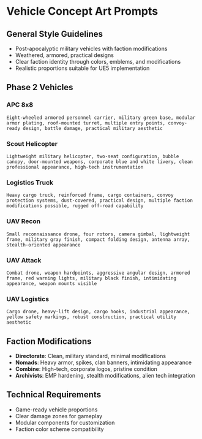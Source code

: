 # Vehicle Concept Art Prompts

## General Style Guidelines
- Post-apocalyptic military vehicles with faction modifications
- Weathered, armored, practical designs
- Clear faction identity through colors, emblems, and modifications
- Realistic proportions suitable for UE5 implementation

## Phase 2 Vehicles

### APC 8x8
```
Eight-wheeled armored personnel carrier, military green base, modular armor plating, roof-mounted turret, multiple entry points, convoy-ready design, battle damage, practical military aesthetic
```

### Scout Helicopter
```
Lightweight military helicopter, two-seat configuration, bubble canopy, door-mounted weapons, corporate blue and white livery, clean professional appearance, high-tech instrumentation
```

### Logistics Truck
```
Heavy cargo truck, reinforced frame, cargo containers, convoy protection systems, dust-covered, practical design, multiple faction modifications possible, rugged off-road capability
```

### UAV Recon
```
Small reconnaissance drone, four rotors, camera gimbal, lightweight frame, military gray finish, compact folding design, antenna array, stealth-oriented appearance
```

### UAV Attack  
```
Combat drone, weapon hardpoints, aggressive angular design, armored frame, red warning lights, military black finish, intimidating appearance, weapon mounts visible
```

### UAV Logistics
```
Cargo drone, heavy-lift design, cargo hooks, industrial appearance, yellow safety markings, robust construction, practical utility aesthetic
```

## Faction Modifications
- **Directorate**: Clean, military standard, minimal modifications
- **Nomads**: Heavy armor, spikes, clan banners, intimidating appearance  
- **Combine**: High-tech, corporate logos, pristine condition
- **Archivists**: EMP hardening, stealth modifications, alien tech integration

## Technical Requirements
- Game-ready vehicle proportions
- Clear damage zones for gameplay
- Modular components for customization
- Faction color scheme compatibility